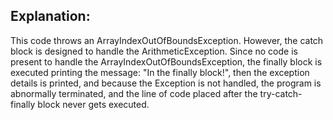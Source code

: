 ## Explanation:
This code throws an ArrayIndexOutOfBoundsException. However, the catch block is designed to handle the
ArithmeticException. Since no code is present to handle the ArrayIndexOutOfBoundsException, the finally
block is executed printing the message: "In the finally block!", then the exception details is printed,
and because the Exception is not handled, the program is abnormally terminated, and the line of code
placed after the try-catch-finally block never gets executed.